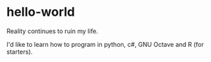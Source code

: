 # hello-world

Reality continues to ruin my life.

I'd like to learn how to program in python, c#, GNU Octave and R (for starters).

